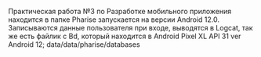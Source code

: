 Практическая работа №3 по Разработке мобильного приложения находится в папке Pharise запускается на версии Android 12.0. Записываются данные пользователя при входе, выводятся в Logcat, так же есть файлик с Bd, который находится в Android Pixel XL API 31 ver Android 12; data/data/pharise/databases 

